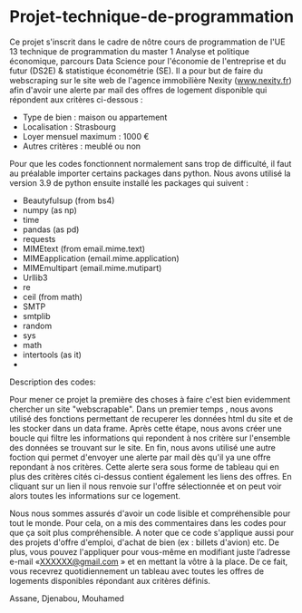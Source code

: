 # Projet-technique-de-programmation

Ce projet s'inscrit dans le cadre de nôtre cours de programmation de l'UE 13 technique de programmation du master 1 Analyse et politique économique, parcours Data Science pour l'économie de l'entreprise et du futur (DS2E) & statistique économétrie (SE).
Il a pour but de faire du webscraping sur le site web de l'agence immobilière Nexity (www.nexity.fr) afin d'avoir une alerte par mail des offres de logement disponible qui répondent aux critères ci-dessous :

- Type de bien : maison ou appartement
- Localisation : Strasbourg
- Loyer mensuel maximum : 1000 €
- Autres critères : meublé ou non 

Pour que les codes fonctionnent normalement sans trop de difficulté, il faut au préalable importer certains packages dans python. Nous avons utilisé la version 3.9 de python ensuite installé les packages qui suivent :

- Beautyfulsup (from bs4)
- numpy (as np)
- time
- pandas (as pd)
- requests
- MIMEtext (from email.mime.text)
- MIMEapplication (email.mime.application)
- MIMEmultipart (email.mime.mutipart)
- Urllib3
- re
- ceil (from math)
- SMTP
- smtplib
- random
- sys
- math
- intertools (as it)
- 
Description des codes:

Pour mener ce projet la première des choses à faire c'est bien evidemment chercher un site "webscrapable".
Dans un premier temps , nous avons utilisé des fonctions permettant de recuperer les données html du site et de les stocker dans un data frame.
Après cette étape, nous avons créer une boucle qui filtre les informations qui repondent à nos critère sur l'ensemble des données se trouvant sur le site. 
En fin, nous avons utilisé une autre foction qui permet d'envoyer une alerte par mail dès qu'il ya une offre repondant à nos critères.
Cette alerte sera sous forme de tableau qui en plus des critères cités ci-dessus contient également les liens des offres. En cliquant sur un lien il nous renvoie sur l'offre sélectionnée et on peut voir alors toutes les informations sur ce logement.

Nous nous sommes assurés d'avoir un code lisible et compréhensible pour tout le monde. Pour cela, on a mis des commentaires dans les codes pour que ça soit plus compréhensible.
A noter que ce code s'applique aussi pour des projets d'offre d'emploi, d'achat de bien (ex : billets d'avion) etc. 
De plus, vous pouvez l'appliquer pour vous-même en modifiant juste l’adresse e-mail «XXXXXX@gmail.com » et en mettant la vôtre à la place. De ce fait, vous recevrez quotidiennement un tableau avec toutes les offres de logements disponibles répondant aux critères définis.

Assane, Djenabou, Mouhamed
